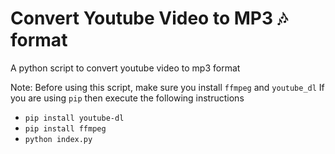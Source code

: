# Convert Youtube Video to MP3 🎶 format

A python script to convert youtube video to mp3 format

Note: Before using this script, make sure you install ``` ffmpeg ``` and ``` youtube_dl ```
If you are using ``` pip ```   then execute the following instructions

- ``` pip install youtube-dl ```
- ``` pip install ffmpeg ```
- ``` python index.py ```
